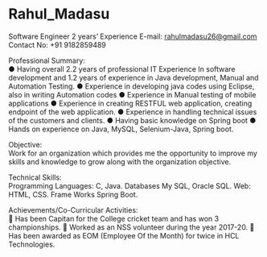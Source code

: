 # Rahul_Madasu
Software Engineer
2 years’ Experience
E-mail: rahulmadasu26@gmail.com
Contact No: +91 9182859489

Professional Summary:	
●	Having overall 2.2 years of professional IT Experience In software development and 1.2 years of experience in Java development, Manual and Automation Testing.
●	Experience in developing java codes using Eclipse, also in writing Automation codes
●	Experience in Manual testing of mobile applications
●	Experience in creating RESTFUL web application, creating endpoint of the web application.
●	Experience in handling technical issues of the customers and clients. 
●	Having basic knowledge on Spring boot
●	Hands on experience on Java, MySQL, Selenium-Java, Spring boot.

Objective:	
 	Work for an organization which provides me the opportunity to improve my skills and knowledge to grow along with the organization objective.

Technical Skills:	
Programming Languages:	C, Java.
Databases	My SQL, Oracle SQL.
Web:	HTML, CSS.
Frame Works	Spring Boot.



Achievements/Co-Curricular Activities:	
	Has been Capitan for the College cricket team and has won 3 championships.
	Worked as an NSS volunteer during the year 2017-20.
	Has been awarded as EOM (Employee Of the Month) for twice in HCL Technologies.


